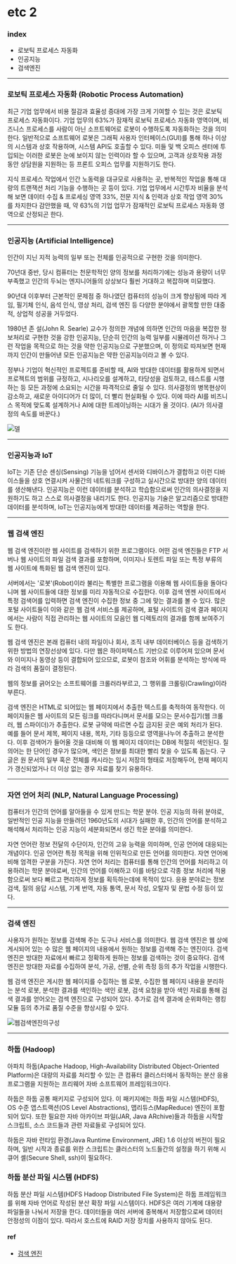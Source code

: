 # etc 2

### index

- 로보틱 프로세스 자동화
- 인공지능
- 검색엔진

-----

### 로보틱 프로세스 자동화 (Robotic Process Automation)

최근 기업 업무에서 비용 절감과 효율성 증대에 가장 크게 기여할 수 있는 것은 로보틱 프로세스 자동화이다. 기업 업무의 63%가 잠재적 로보틱 프로세스 자동화 영역이며, 비즈니스 프로세스를 사람이 아닌 소프트웨어로 로봇이 수행하도록 자동화하는 것을 의미한다. 일반적으로 소프트웨어 로봇은 그래픽 사용자 인터페이스(GUI)를 통해 하나 이상의 시스템과 상호 작용하며, 시스템 API도 호출할 수 있다. 미들 및 백 오피스 센터에 투입되는 이러한 로봇은 눈에 보이지 않는 인력이라 할 수 있으며, 고객과 상호작용 과정 동안 상담원을 지원하는 등 프론트 오피스 업무를 지원하기도 한다.

지식 프로세스 작업에서 인간 노동력을 대규모로 사용하는 곳, 반복적인 작업을 통해 대량의 트랜잭션 처리 기능을 수행하는 곳 등이 있다. 기업 업무에서 시간투자 비율을 분석해 보면 데이터 수집 & 프로세싱 영역 33%, 전문 지식 & 인력과 상호 작업 영역 30%를 차지한다 감안했을 때, 약 63%의 기업 업무가 잠재적인 로보틱 프로세스 자동화 영역으로 산정되곤 한다.

-----

### 인공지능 (Artificial Intelligence)

인간이 지닌 지적 능력의 일부 또는 전체를 인공적으로 구현한 것을 의미한다. 

70년대 중반, 당시 컴퓨터는 천문학적인 양의 정보를 처리하기에는 성능과 용량이 너무 부족했고 인간의 두뇌는 엔지니어들의 상상보다 훨씬 거대하고 복잡하며 미묘했다.

90년대 이후부터 근본적인 문제점 중 하나였던 컴퓨터의 성능이 크게 향상됨에 따라 게임, 필기체 인식, 음석 인식, 영상 처리, 검색 엔진 등 다양한 분야에서 괄목할 만한 대중적, 상업적 성공을 거두었다.

1980년 존 설(John R. Searle) 교수가 정의한 개념에 의하면 인간의 마음을 복잡한 정보처리로 구현한 것을 강한 인공지능, 단순히 인간의 능력 일부를 시뮬레이션 하거나 그런 작업을 목적으로 하는 것을 약한 인공지능으로 구분했으며, 이 정의로 따져보면 현재까지 인간이 만들어낸 모든 인공지능은 약한 인공지능이라고 볼 수 있다.

정부나 기업이 혁신적인 프로젝트를 준비할 때, AI와 방대한 데이터를 활용하게 되면서 프로젝트의 범위를 규정하고, 시나리오를 설계하고, 타당성을 검토하고, 테스트를 시행하는 등 모든 과정에 소요되는 시간을 파격적으로 줄일 수 있다. 의사결정의 병목현상이 감소하고, 새로운 아이디어가 더 많이, 더 빨리 현실화될 수 있다. 이에 따라 AI를 비즈니스 목적에 맞도록 설계하거나 AI에 대한 트레이닝하는 시대가 올 것이다. (AI가 의사결정의 속도를 바꾼다.)

![델](/Users/dhkim/Documents/Personal/Techknowledge_Interview/imege/델.png)

-----

### 인공지능과 IoT

IoT는 기존 단순 센싱(Sensing) 기능을 넘어서 센서와 디바이스가 결합하고 이런 디바이스들을 상호 연결시켜 사물간의 네트워크를 구성하고 실시간으로 방대한 양의 데이터를 생산해낸다. 인공지능은 이런 데이터를 분석하고 학습함으로써 인간의 의사결정을 지원하기도 하고 스스로 의사결정을 내리기도 한다. 인공지능 기술은 알고리즘으로 방대한 데이터를 분석하며, IoT는 인공지능에게 방대한 데이터를 제공하는 역할을 한다.

-----

### 웹 검색 엔진

웹 검색 엔진이란 웹 사이트를 검색하기 위한 프로그램이다. 어떤 검색 엔진들은 FTP 서버나 웹 사이트의 파일 검색 결과를 포함하며, 이미지나 토렌트 파일 또는 특정 부류의 웹 사이트에 특화된 웹 검색 엔진이 있다.

서버에서는 '로봇'(Robot)이라 불리는 특별한 프로그램을 이용해 웹 사이트들을 돌아다니며 웹 사이트들에 대한 정보를 미리 자동적으로 수집한다. 이후 검색 엔젠 사이트에서 특정 검색어를 입력하면 검색 엔진이 수집한 정보 중 그에 맞는 결과를 볼 수 있다. 많은 포털 사이트들이 이와 같은 웹 검색 서비스를 제공하며, 표털 사이트의 검색 결과 페이지에서는 사람이 직접 관리하는 웹 사이트의 모음인 웹 디렉토리의 결과를 함께 보여주기도 한다. 

웹 검색 엔진은 본래 컴퓨터 내의 파일이나 회사, 조직 내부 데이터베이스 등을 검색하기 위한 방법의 연장선상에 있다. 다만 웹은 하이퍼텍스트 기반으로 이루어져 있으며 문서와 이미지나 동영상 등이 결합되어 있으므로, 로봇이 참조와 어휘를 분석하는 방식에 따라 검색의 품질이 결정된다.

웹의 정보를 긁어오는 소프트웨어를 크롤러라부르고, 그 행위를 크롤링(Crawling)이라 부른다.

검색 엔진은 HTML로 되어있는 웹 페이지에서 추출한 텍스트를 축적하여 동작한다. 이 페이지들은 웹 사이트의 모든 링크를 따라다니며서 문서를 모으는 문서수집기(웹 크롤러, 웹 스파이더)가 추출한다. 로봇 규약에 따르면 수집 금지된 곳은 예외 처리가 된다. 예를 들어 문서 제목, 페이지 내용, 목차, 기타 등등으로 영역을나누어 추출하고 분석한다. 이후 검색어가 들어올 것을 대비해 이 웹 페이지 데이터는 DB에 적절히 색인된다. 질의어는 한 단어인 경우가 많으며, 색인은 정보를 최대한 빨리 찾을 수 있도록 돕는다. 구글은 원 문서의 일부 혹은 전체를 캐시라는 임시 저장의 형태로 저장해두어, 현재 페이지가 갱신되었거나 더 이상 없는 경우 자료를 찾기 유용하다. 

-----

### 자연 언어 처리 (NLP, Natural Language Processing)

컴퓨터가 인간의 언어를 알아들을 수 있게 만드는 학문 분야. 인공 지능의 하위 분야로, 일반적인 인공 지능을 만들려던 1960년도의 시대가 실패한 후, 인간의 언어를 분석하고 해석해서 처리하는 인공 지능이 세분화되면서 생긴 학문 분야를 의미한다.

자연 언어란 정보 전달의 수단이자, 인간의 고유 능력을 의미하며, 인공 언어에 대응되는 개념이다. 인공 언어란 특정 목적을 위해 인위적으로 만든 언어를 의미한다. 자연 언어에 비해 엄격한 구분을 가진다. 자연 언어 처리는 컴퓨터를 통해 인간의 언어를 처리하고 이용하려는 학문 분야로써, 인간의 언어를 이해하고 이를 바탕으로 각종 정보 처리에 적용함으로써 보다 빠르고 편리하게 정보를 획득하는데에 목적이 있다. 응용 분야로는 정보 검색, 질의 응답 시스템, 기계 번역, 자동 통역, 문서 작성, 오탈자 및 문법 수정 등이 있다.

-----

### 검색 엔진

사용자가 원하는 정보를 검색해 주는 도구나 서비스를 의미한다. 웹 검색 엔진은 웹 상에 게시되어 있는 수 많은 웹 페이지의 내용에서 원하는 정보를 검색해 주는 엔진이다. 검색 엔진은 방대한 자료에서 빠르고 정확하게 원하는 정보를 검색하는 것이 중요하다. 검색 엔진은 방대한 자료를 수집하여 분석, 가공, 선별, 순위 측정 등의 추가 작업을 시행한다. 

웹 검색 엔진은 게시한 웹 페이지를 수집하는 웹 로봇, 수집한 웹 페이지 내용을 분리하는 분석 로봇, 분석한 결과를 색인하는 색인 로봇, 검색 요청을 받아 색인 자료를 통해 검색 결과를 얻어오는 검섹 엔진으로 구성되어 있다. 추가로 검색 결과에 순위화하는 랭킹 모듈 등의 추가로 품질 수준을 향상시킬 수 있다.

![웹검색엔진의구성](/Users/dhkim/Documents/Personal/Techknowledge_Interview/imege/웹검색엔진의구성.png)

-----

### 하둡 (Hadoop)

아파치 하둡(Apache Hadoop, High-Availability Distributed Object-Oriented Platform)은 대량의 자료를 처리할 수 있는 큰 컴퓨터 클러스터에서 동작하는 분산 응용 프로그램을 지원하는 프리웨어 자바 소프트웨어 프레임워크이다. 

하둡은 하둡 공통 패키지로 구성되어 있다. 이 패키지에는 하둡 파일 시스템(HDFS), OS 수준 앱스트랙션(OS Level Abstractions), 맵리듀스(MapReduce) 엔진이 포함되어 있다. 또한 필요한 자바 아카이브 파일(JAR, Java ARchive)들과 하둡을 시작할 스크립트, 소스 코드들과 관련 자료들로 구성되어 있다.

하둡은 자바 런타임 환경(Java Runtime Environment, JRE) 1.6 이상의 버전이 필요하며, 일반 시작과 종료를 위한 스크립트는 클러스터의 노드들간의 설정을 하기 위해 시큐어 셸(Secure Shell, ssh)이 필요하다.

### 하둡 분산 파일 시스템 (HDFS)

하둡 분산 파일 시스템(HDFS Hadoop Distributed File System)은 하둡 프레임워크를 위해 자바 언어로 작성된 분산 확장 파일 시스템이다. HDFS은 여러 기계에 대용량 파일들을 나눠서 저장을 한다. 데이터들을 여러 서버에 중복해서 저장함으로써 데이터 안정성의 이점이 있다. 따라서 호스트에 RAID 저장 장치를 사용하지 않아도 된다.





#### ref

- [검색 엔진](http://ehpub.co.kr/1-1-%EA%B2%80%EC%83%89-%EC%97%94%EC%A7%84/)





